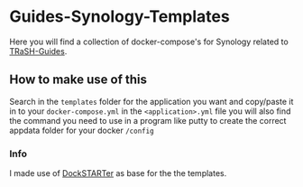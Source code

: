 # Guides-Synology-Templates

Here you will find a collection of docker-compose's for Synology related to [TRaSH-Guides](https://trash-guides.info/).

## How to make use of this

Search in the `templates` folder for the application you want and copy/paste it in to your `docker-compose.yml`
in the `<application>.yml` file you will also find the command you need to use in a program like putty to create the correct appdata folder for your docker `/config`

### Info

I made use of [DockSTARTer](https://github.com/GhostWriters/DockSTARTer/tree/master/compose/.apps) as base for the the templates.
